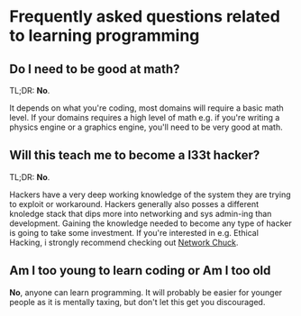 # Frequently asked questions related to learning programming

## Do I need to be good at math?
TL;DR: **No**.

It depends on what you're coding, most domains will require a basic math level. If your domains requires a high level of math e.g. if you're writing a physics engine or a graphics engine, you'll need to be very good at math.

## Will this teach me to become a l33t hacker?
TL;DR: **No**.

Hackers have a very deep working knowledge of the system they are trying to exploit or workaround. Hackers generally also posses a different knoledge stack that dips more into networking and sys admin-ing than development. Gaining the knowledge needed to become any type of hacker is going to take some investment. If you're interested in e.g. Ethical Hacking, i strongly recommend checking out [Network Chuck](https://www.youtube.com/watch?v=qvlZrtKXdx4).

## Am I too young to learn coding or Am I too old
**No**, anyone can learn programming. It will probably be easier for younger people as it is mentally taxing, but don't let this  get you discouraged.